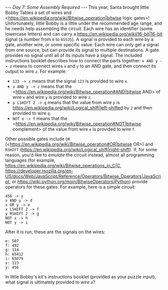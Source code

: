 *--- Day 7: Some Assembly Required ---*
This year, Santa brought little Bobby Tables a set of wires and <https://en.wikipedia.org/wiki/Bitwise_operation|bitwise logic gates>!  Unfortunately, little Bobby is a little under the recommended age range, and he needs help assembling the circuit.
Each wire has an identifier (some lowercase letters) and can carry a <https://en.wikipedia.org/wiki/16-bit|16-bit> signal (a number from `0` to `65535`).  A signal is provided to each wire by a gate, another wire, or some specific value. Each wire can only get a signal from one source, but can provide its signal to multiple destinations.  A gate provides no signal until all of its inputs have a signal.
The included instructions booklet describes how to connect the parts together: `x AND y -> z` means to connect wires `x` and `y` to an AND gate, and then connect its output to wire `z`.
For example:

- `123 -> x` means that the signal `123` is provided to wire `x`.
- `x AND y -> z` means that the <https://en.wikipedia.org/wiki/Bitwise_operation#AND|bitwise AND> of wire `x` and wire `y` is provided to wire `z`.
- `p LSHIFT 2 -> q` means that the value from wire `p` is <https://en.wikipedia.org/wiki/Logical_shift|left-shifted> by `2` and then provided to wire `q`.
- `NOT e -> f` means that the <https://en.wikipedia.org/wiki/Bitwise_operation#NOT|bitwise complement> of the value from wire `e` is provided to wire `f`.

Other possible gates include `OR` (<https://en.wikipedia.org/wiki/Bitwise_operation#OR|bitwise OR>) and `RSHIFT` (<https://en.wikipedia.org/wiki/Logical_shift|right-shift>).  If, for some reason, you'd like to _emulate_ the circuit instead, almost all programming languages (for example, <https://en.wikipedia.org/wiki/Bitwise_operations_in_C|C>, <https://developer.mozilla.org/en-US/docs/Web/JavaScript/Reference/Operators/Bitwise_Operators|JavaScript>, or <https://wiki.python.org/moin/BitwiseOperators|Python>) provide operators for these gates.
For example, here is a simple circuit:
```123 -> x
456 -> y
x AND y -> d
x OR y -> e
x LSHIFT 2 -> f
y RSHIFT 2 -> g
NOT x -> h
NOT y -> i
```
After it is run, these are the signals on the wires:
```d: 72
e: 507
f: 492
g: 114
h: 65412
i: 65079
x: 123
y: 456
```
In little Bobby's kit's instructions booklet (provided as your puzzle input), what signal is ultimately provided to _wire `a`_?
